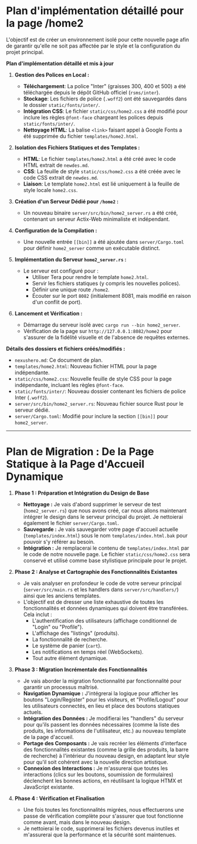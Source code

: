 # Plan d'implémentation détaillé pour la page /home2

L'objectif est de créer un environnement isolé pour cette nouvelle page afin de garantir qu'elle ne soit pas affectée par le style et la configuration du projet principal.

**Plan d'implémentation détaillé et mis à jour**

1.  **Gestion des Polices en Local :**
    *   **Téléchargement**: La police "Inter" (graisses 300, 400 et 500) a été téléchargée depuis le dépôt GitHub officiel (`rsms/inter`).
    *   **Stockage**: Les fichiers de police (`.woff2`) ont été sauvegardés dans le dossier `static/fonts/inter/`.
    *   **Intégration CSS**: Le fichier `static/css/home2.css` a été modifié pour inclure les règles `@font-face` chargeant les polices depuis `static/fonts/inter/`.
    *   **Nettoyage HTML**: La balise `<link>` faisant appel à Google Fonts a été supprimée du fichier `templates/home2.html`.

2.  **Isolation des Fichiers Statiques et des Templates :**
    *   **HTML**: Le fichier `templates/home2.html` a été créé avec le code HTML extrait de `newdes.md`.
    *   **CSS**: La feuille de style `static/css/home2.css` a été créée avec le code CSS extrait de `newdes.md`.
    *   **Liaison**: Le template `home2.html` est lié uniquement à la feuille de style locale `home2.css`.

3.  **Création d'un Serveur Dédié pour `/home2` :**
    *   Un nouveau binaire `server/src/bin/home2_server.rs` a été créé, contenant un serveur Actix-Web minimaliste et indépendant.

4.  **Configuration de la Compilation :**
    *   Une nouvelle entrée `[[bin]]` a été ajoutée dans `server/Cargo.toml` pour définir `home2_server` comme un exécutable distinct.

5.  **Implémentation du Serveur `home2_server.rs` :**
    *   Le serveur est configuré pour :
        *   Utiliser Tera pour rendre le template `home2.html`.
        *   Servir les fichiers statiques (y compris les nouvelles polices).
        *   Définir une unique route `/home2`.
        *   Écouter sur le port `8082` (initialement 8081, mais modifié en raison d'un conflit de port).

6.  **Lancement et Vérification :**
    *   Démarrage du serveur isolé avec `cargo run --bin home2_server`.
    *   Vérification de la page sur `http://127.0.0.1:8082/home2` pour s'assurer de la fidélité visuelle et de l'absence de requêtes externes.

**Détails des dossiers et fichiers créés/modifiés :**

*   `nexushero.md`: Ce document de plan.
*   `templates/home2.html`: Nouveau fichier HTML pour la page indépendante.
*   `static/css/home2.css`: Nouvelle feuille de style CSS pour la page indépendante, incluant les règles `@font-face`.
*   `static/fonts/inter/`: Nouveau dossier contenant les fichiers de police Inter (`.woff2`).
*   `server/src/bin/home2_server.rs`: Nouveau fichier source Rust pour le serveur dédié.
*   `server/Cargo.toml`: Modifié pour inclure la section `[[bin]]` pour `home2_server`.

---

# Plan de Migration : De la Page Statique à la Page d'Accueil Dynamique

1.  **Phase 1 : Préparation et Intégration du Design de Base**
    *   **Nettoyage :** Je vais d'abord supprimer le serveur de test (`home2_server.rs`) que nous avons créé, car nous allons maintenant intégrer le design dans le serveur principal du projet. Je nettoierai également le fichier `server/Cargo.toml`.
    *   **Sauvegarde :** Je vais sauvegarder votre page d'accueil actuelle (`templates/index.html`) sous le nom `templates/index.html.bak` pour pouvoir s'y référer au besoin.
    *   **Intégration :** Je remplacerai le contenu de `templates/index.html` par le code de notre nouvelle page. Le fichier `static/css/home2.css` sera conservé et utilisé comme base stylistique principale pour le projet.

2.  **Phase 2 : Analyse et Cartographie des Fonctionnalités Existantes**
    *   Je vais analyser en profondeur le code de votre serveur principal (`server/src/main.rs` et les handlers dans `server/src/handlers/`) ainsi que les anciens templates.
    *   L'objectif est de dresser une liste exhaustive de toutes les fonctionnalités et données dynamiques qui doivent être transférées. Cela inclut :
        *   L'authentification des utilisateurs (affichage conditionnel de "Login" ou "Profile").
        *   L'affichage des "listings" (produits).
        *   La fonctionnalité de recherche.
        *   Le système de panier (`cart`).
        *   Les notifications en temps réel (WebSockets).
        *   Tout autre élément dynamique.

3.  **Phase 3 : Migration Incrémentale des Fonctionnalités**
    *   Je vais aborder la migration fonctionnalité par fonctionnalité pour garantir un processus maîtrisé.
    *   **Navigation Dynamique :** J'intégrerai la logique pour afficher les boutons "Login/Register" pour les visiteurs, et "Profile/Logout" pour les utilisateurs connectés, en lieu et place des boutons statiques actuels.
    *   **Intégration des Données :** Je modifierai les "handlers" du serveur pour qu'ils passent les données nécessaires (comme la liste des produits, les informations de l'utilisateur, etc.) au nouveau template de la page d'accueil.
    *   **Portage des Composants :** Je vais recréer les éléments d'interface des fonctionnalités existantes (comme la grille des produits, la barre de recherche) à l'intérieur du nouveau design, en adaptant leur style pour qu'il soit cohérent avec la nouvelle direction artistique.
    *   **Connexion des Interactions :** Je m'assurerai que toutes les interactions (clics sur les boutons, soumission de formulaires) déclenchent les bonnes actions, en réutilisant la logique HTMX et JavaScript existante.

4.  **Phase 4 : Vérification et Finalisation**
    *   Une fois toutes les fonctionnalités migrées, nous effectuerons une passe de vérification complète pour s'assurer que tout fonctionne comme avant, mais dans le nouveau design.
    *   Je nettoierai le code, supprimerai les fichiers devenus inutiles et m'assurerai que la performance et la sécurité sont maintenues.
